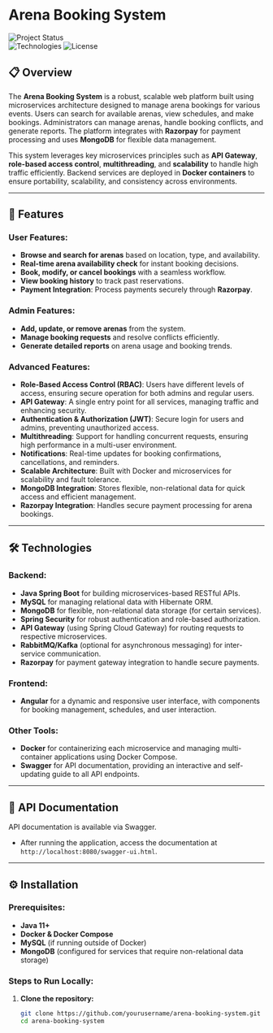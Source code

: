 # Arena Booking System  

![Project Status](https://img.shields.io/badge/Status-Active-brightgreen.svg)  
![Technologies](https://img.shields.io/badge/Technologies-Java%2C%20Spring%20Boot%2C%20MySQL%2C%20MongoDB%2C%20Angular%2C%20Docker-blue.svg)
![License](https://img.shields.io/badge/License-MIT-lightgrey.svg)  

## 📋 Overview  

The **Arena Booking System** is a robust, scalable web platform built using microservices architecture designed to manage arena bookings for various events. Users can search for available arenas, view schedules, and make bookings. Administrators can manage arenas, handle booking conflicts, and generate reports. The platform integrates with **Razorpay** for payment processing and uses **MongoDB** for flexible data management.  

This system leverages key microservices principles such as **API Gateway**, **role-based access control**, **multithreading**, and **scalability** to handle high traffic efficiently. Backend services are deployed in **Docker containers** to ensure portability, scalability, and consistency across environments.

---

## 🚀 Features  

### User Features:  
- **Browse and search for arenas** based on location, type, and availability.  
- **Real-time arena availability check** for instant booking decisions.  
- **Book, modify, or cancel bookings** with a seamless workflow.  
- **View booking history** to track past reservations.  
- **Payment Integration**: Process payments securely through **Razorpay**.  

### Admin Features:  
- **Add, update, or remove arenas** from the system.  
- **Manage booking requests** and resolve conflicts efficiently.  
- **Generate detailed reports** on arena usage and booking trends.  

### Advanced Features:  
- **Role-Based Access Control (RBAC)**: Users have different levels of access, ensuring secure operation for both admins and regular users.  
- **API Gateway**: A single entry point for all services, managing traffic and enhancing security.  
- **Authentication & Authorization (JWT)**: Secure login for users and admins, preventing unauthorized access.  
- **Multithreading**: Support for handling concurrent requests, ensuring high performance in a multi-user environment.  
- **Notifications**: Real-time updates for booking confirmations, cancellations, and reminders.  
- **Scalable Architecture**: Built with Docker and microservices for scalability and fault tolerance.  
- **MongoDB Integration**: Stores flexible, non-relational data for quick access and efficient management.  
- **Razorpay Integration**: Handles secure payment processing for arena bookings.

---

## 🛠️ Technologies  

### Backend:  
- **Java Spring Boot** for building microservices-based RESTful APIs.  
- **MySQL** for managing relational data with Hibernate ORM.  
- **MongoDB** for flexible, non-relational data storage (for certain services).  
- **Spring Security** for robust authentication and role-based authorization.  
- **API Gateway** (using Spring Cloud Gateway) for routing requests to respective microservices.  
- **RabbitMQ/Kafka** (optional for asynchronous messaging) for inter-service communication.  
- **Razorpay** for payment gateway integration to handle secure payments.  

### Frontend:  
- **Angular** for a dynamic and responsive user interface, with components for booking management, schedules, and user interaction.  

### Other Tools:  
- **Docker** for containerizing each microservice and managing multi-container applications using Docker Compose.  
- **Swagger** for API documentation, providing an interactive and self-updating guide to all API endpoints.  

---

## 📑 API Documentation  

API documentation is available via Swagger.  
- After running the application, access the documentation at `http://localhost:8080/swagger-ui.html`.

---

## ⚙️ Installation  

### Prerequisites:  
- **Java 11+**  
- **Docker & Docker Compose**  
- **MySQL** (if running outside of Docker)  
- **MongoDB** (configured for services that require non-relational data storage)  

### Steps to Run Locally:  

1. **Clone the repository:**  
   ```bash  
   git clone https://github.com/yourusername/arena-booking-system.git  
   cd arena-booking-system
